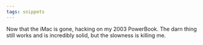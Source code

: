 ```yaml
---
tags: snippets
---
```


Now that the iMac is gone, hacking on my 2003 PowerBook. The darn thing still works and is incredibly solid, but the slowness is killing me.
